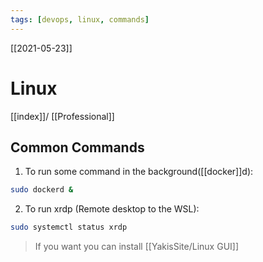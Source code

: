 ```yaml
---
tags: [devops, linux, commands]
---
```

[[2021-05-23]]
# Linux
[[index]]/ [[Professional]]


## Common Commands

1.  To run  some command in the background([[docker]]d): 
``` bash
sudo dockerd &
```

2. To run xrdp (Remote desktop to the WSL): 
``` bash
sudo systemctl status xrdp
```

>If you want you can install [[YakisSite/Linux GUI]]